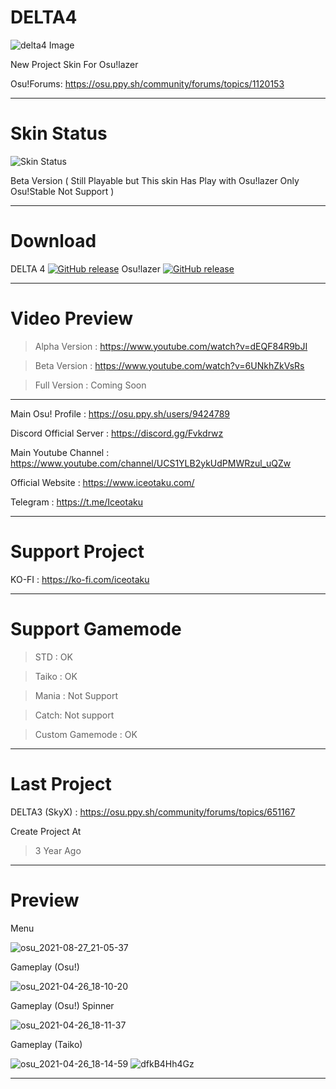 # DELTA4
![delta4 Image](https://user-images.githubusercontent.com/68460824/116596142-454ab800-a94e-11eb-9940-4a6b75bb30e2.jpg)

New Project Skin For Osu!lazer

Osu!Forums: https://osu.ppy.sh/community/forums/topics/1120153

-----------------------------------------------------------------------------------------------------------------

# Skin Status
![Skin Status](https://user-images.githubusercontent.com/68460824/139641143-1825827a-3d7c-48c0-b8dc-760dcad9c71c.png)

Beta Version ( Still Playable but This skin Has Play with Osu!lazer Only Osu!Stable Not Support )

-----------------------------------------------------------------------------------------------------------------
# Download

DELTA 4 [![GitHub release](https://img.shields.io/github/release/Iceotaku/DELTA4)](https://github.com/Iceotaku/DELTA4/releases/latest) Osu!lazer [![GitHub release](https://img.shields.io/github/release/ppy/osu.svg)](https://github.com/ppy/osu/releases/latest)

-----------------------------------------------------------------------------------------------------------------


# Video Preview
> Alpha Version : https://www.youtube.com/watch?v=dEQF84R9bJI

> Beta Version : https://www.youtube.com/watch?v=6UNkhZkVsRs

> Full Version : Coming Soon

-----------------------------------------------------------------------------------------------------------------

Main Osu! Profile : https://osu.ppy.sh/users/9424789

Discord Official Server : https://discord.gg/Fvkdrwz

Main Youtube Channel : https://www.youtube.com/channel/UCS1YLB2ykUdPMWRzul_uQZw

Official Website : https://www.iceotaku.com/

Telegram : https://t.me/Iceotaku

-----------------------------------------------------------------------------------------------------------------

# Support Project

KO-FI : https://ko-fi.com/iceotaku

-----------------------------------------------------------------------------------------------------------------

# Support Gamemode

> STD : OK

> Taiko : OK

> Mania : Not Support

> Catch: Not support

> Custom Gamemode : OK

-----------------------------------------------------------------------------------------------------------------
# Last Project

DELTA3 (SkyX) : https://osu.ppy.sh/community/forums/topics/651167

Create Project At
> 3 Year Ago

-----------------------------------------------------------------------------------------------------------------

# Preview

Menu

![osu_2021-08-27_21-05-37](https://user-images.githubusercontent.com/68460824/131140034-ade71d9e-d039-41d6-b8d1-e8e0df89e471.jpg)

Gameplay (Osu!)

![osu_2021-04-26_18-10-20](https://user-images.githubusercontent.com/68460824/116597562-f3a32d00-a94f-11eb-8e73-b62fec777f23.jpg)

Gameplay (Osu!) Spinner

![osu_2021-04-26_18-11-37](https://user-images.githubusercontent.com/68460824/116598285-d458cf80-a950-11eb-8509-6f69d487804e.jpg)

Gameplay (Taiko)

![osu_2021-04-26_18-14-59](https://user-images.githubusercontent.com/68460824/116598516-1eda4c00-a951-11eb-8413-0e73e02aa369.jpg)
![dfkB4Hh4Gz](https://user-images.githubusercontent.com/68460824/116599263-0fa7ce00-a952-11eb-8682-886dd190f5d8.gif)

-----------------------------------------------------------------------------------------------------------------
